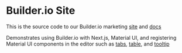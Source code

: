 # Builder.io Site

This is the source code to our Builder.io marketing [site](https://www.builder.io/) and [docs](https://www.builder.io/c/docs/getting-started)

Demonstrates using Builder.io with Next.js, Material UI, and registering Material UI components in the editor such as [tabs](components/material-tabs.tsx), [table](components/material-table.tsx), and [tooltip](components/tooltip.tsx)